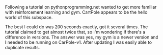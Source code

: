 Following a tutorial on pythonprogramming.net wanted to get more familiar with reinforcement learning and gym.  CartPole appears to be the hello world of this subspace.

The best I could do was 200 seconds exactly, got it several times.  The tutorial claimed to get almost twice that, so I'm wondering if there's a difference in versions.
The answer was yes, my gym is a newer version and I needed to be running on CarPole-v1.  After updating I was easily able to duplicate results.
